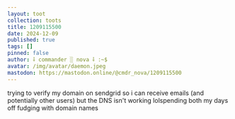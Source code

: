 ```yaml
---
layout: toot
collection: toots
title: 1209115500
date: 2024-12-09
published: true
tags: []
pinned: false
author: ⸸ commander ░ nova ⸸ :~$
avatar: /img/avatar/daemon.jpeg
mastodon: https://mastodon.online/@cmdr_nova/1209115500
---
```


trying to verify my domain on sendgrid so i can receive emails (and potentially other users) but the DNS isn't working lolspending both my days off fudging with domain names
